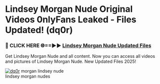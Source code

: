 # Lindsey Morgan Nude Original Videos 0nlyFans Leaked - Files Updated! (dq0r)

<h3>🔴 CLICK HERE 🌐==►► <a href="https://tinyurl.com/52m3yx9h" rel="nofollow">Lindsey Morgan Nude Updated Files</a></h3>

Get Lindsey Morgan Nude and all content. Now you can access all videos and pictures of Lindsey Morgan Nude. New Updated Files 2025!

[![dq0r](https://i.imgur.com/TnHtlc8.gif)](https://tinyurl.com/52m3yx9h)
morgan lindsey nude<br>
lindsey morgan nudes